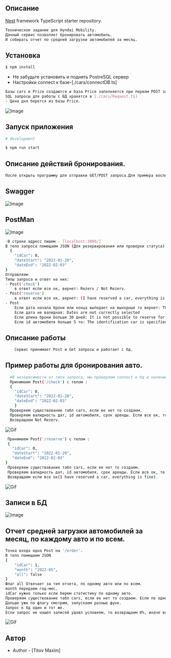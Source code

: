 ## Описание

[Nest](https://github.com/nestjs/nest) framework TypeScript starter repository.
```bash
Техническое задание для Hyndai Mobility.
Данный сервис позволяет бронировать автомобиль.
И собирать отчет по средней загрузки автомобилей за месяц.
```
## Установка

```bash
$ npm install


```
- Не забудьте установить и поднять PostreSQL сервер
- Настройки connect к базе-[./cars/connectDB.ts]

```bash
Базы cars и Price создаются и база Price заполняется при первом POST запросе.  
SQL запросы для работы с БД хранятся в [./cars/Request.ts]
- Цена дня берется из базы Price.
```

![Image](https://raw.githubusercontent.com/Metaliist/NestForHyndai/master/image/price.png)    
## Запуск приложения

```bash
# development

$ npm run start
```
## Описание действий бронирования.
```bash
После открыть программу для отправки GET/POST запроса.Для примера воспользуемся POSTMAN. Либо зайти по адресу: http://localhost:3000/swagger/
```
## Swagger
![Image](https://raw.githubusercontent.com/Metaliist/NestForHyndai/master/image/swagger.png) 

## PostMan
![Image](https://raw.githubusercontent.com/Metaliist/NestForHyndai/master/image/postman_.png)       
```bash
-В строке адресс пишем - [localhost:3000/]
В тело запроса помещаем JSON (Для резервирования или проверки статуса)
  {
    "idCar": 0,
    "dateStart": "2022-01-20",
    "dateEnd": "2022-02-03"
}
Отправляем
Типы запроса и ответ на них: 
- Post('check') 
    в ответ если все ок, вернет: Rezerv / Not Rezerv.
- Post('reserve') 
    в ответ если все ок, вернет: (I have reserved a car, everything is fine) / (The car has already been reserved, choose another car or dates).
- Post
    Если дата начала брони или конца выподает на выходные то вернет: The beginning or end of the lease should fall on weekdays
    Если дата не валидная: Dates are not correctly selected
    Если длина брони больше 30 дней: It is not possible to reserve for more than 30 days
    Если id автомобиля больше 5 то: The identification car is specified more than there is in the park 
```
## Описание работы
```bash
    Сервис принимает Post и Get запросы и работает с бд.

```
## Пример работы для бронирования авто. 
```bash
  #В независимости от типа запроса, мы проверяем connect к бд и наличие табл cars, если нет соедениения то создаем, и если нет table тоже создаем.
  Принимаем Post('/check') с телом :
  {
    "idCar": 0,
    "dateStart": "2022-01-20",
    "dateEnd": "2022-02-03"
    }
  Проверяем существование табл cars, если ее нет то создаем.
  Проверяем валидность дат, id автомобиля, срок аренды. Если все ок, то делаем select в бд и если записей в бд нет, то считаем что ссесии аренды нет для данных критериев.
  Возвращаем Not Rezerv.
 ``` 
 ![Gif](https://raw.githubusercontent.com/Metaliist/NestForHyndai/master/image/Get_.gif)    
 ```bash
  Принимаем Post('/reserve') с телом :
  {
    "idCar": 0,
    "dateStart": "2022-01-20",
    "dateEnd": "2022-02-03"
} 
  Проверяем существование табл cars, если ее нет то создаем.
  Проверяем валидность дат, id автомобиля, срок аренды. Если все ок, то проверяем наличие ссесии для этих критериев, работает как и для GET, если ссесии нет, то рассчитываем стоимость и делаем Insert в бд, куда пишем ID(порядковый номер записи), idCar(ID машины), dateStart(Дата начала аренды), dateEnd(Дата конца аренды), Price(стоимость аренды за весь срок). 
  Возвращаем если все ок(I have reserved a car, everything is fine).
```
![Gif](https://raw.githubusercontent.com/Metaliist/NestForHyndai/master/image/Post_.gif)    
## Записи в БД

![Image](https://raw.githubusercontent.com/Metaliist/NestForHyndai/master/image/BD.png)

## Отчет средней загрузки автомобилей за месяц, по каждому авто и по всем.
```bash
Точка входа одна Post на '/order'. 
В тело помещаем JSON
{
    "idCar": 1,
    "month": "2022-05",
    "all": false 
}
Флаг all Отвечает за тип отчета, по одному авто или по всем.
month передаем год-мес.
idCar нужно только если берем статистику по одному авто.
Проверяем существование табл cars, если ее нет то создаем. Если по одному авто, то проверяем валидность IDcar.
Дальше уже по флагу смотрим, запускаем разные функ.
Запрос к бд один и тот же.
Если запрос не нашел записей удовл условиям, то возвращаем 0%, иначе возвращаем что вернул select
```
![Gif](https://raw.githubusercontent.com/Metaliist/NestForHyndai/master/image/report_.gif)   

## Автор
- Author - [Titov Maxim]
